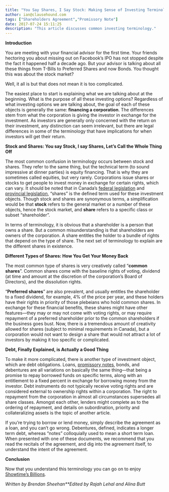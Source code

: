 ```yaml
---
title: "You Say Shares, I Say Stock: Making Sense of Investing Terminology"
author: ian@clausehound.com
tags: ["Shareholders Agreement","Promissory Note"]
date: 2017-07-24 15:11:25
description: "This article discusses common investing terminology."
---
```


**Introduction**

You are meeting with your financial advisor for the first time. Your friends hectoring you about missing out on Facebook’s IPO has not stopped despite the fact it happened half a decade ago. But your advisor is talking about all these things from T-Bills to Preferred Shares and now Bonds. You thought this was about the stock market?

Well, it all is but that does not mean it is too complicated.

The easiest place to start is explaining what we are talking about at the beginning. What is the purpose of all these investing options? Regardless of what investing options we are talking about, the goal of each of these objects is generally the same: **financing a corporation**. The differences stem from what the corporation is giving the investor in exchange for the investment. As investors are generally only concerned with the return on their investment, any distinction can seem irrelevant, but there are legal differences in some of the terminology that have implications for when investors will get their return. 



**Stock and Shares: You say Stock, I say Shares, Let’s Call the Whole Thing Off**



The most common confusion in terminology occurs between stock and shares. They refer to the same thing, but the technical term (to sound impressive at dinner parties) is equity financing. That is why they are sometimes called equities, but very rarely. Corporations issue shares or stocks to get people to invest money in exchange for certain rights, which can vary. It should be noted that in Canada’s [federal legislation](https://www.canlii.org/en/ca/laws/stat/rsc-1985-c-c-44/latest/rsc-1985-c-c-44.html) and [provincial legislation](https://www.canlii.org/en/on/laws/stat/rso-1990-c-b16/latest/rso-1990-c-b16.html), “shares” is the defined term used for these investment objects. Though stock and shares are synonymous terms, a simplification would be that **stock** refers to the general market or a number of these objects, hence the stock market, and **share** refers to a specific class or subset “shareholder”. 



In terms of terminology, it is obvious that a shareholder is a person that owns a share. But a common misunderstanding is that shareholders are owners of the corporation. A share entitles the holder to a bundle of rights that depend on the type of share. The next set of terminology to explain are the different shares in existence. 



**Different Types of Shares: How You Get Your Money Back**



The most common type of shares is very creatively called “**common shares**”. Common shares come with the baseline rights of voting, dividend (at time and amount at the discretion of the corporation’s Board of Directors), and the dissolution rights. 



“**Preferred shares**” are also prevalent, and usually entitles the shareholder to a fixed dividend, for example, 4% of the price per year, and these holders have their rights in priority of those plebeians who hold common shares. In exchange for these financial benefits, these shares might have other features—they may or may not come with voting rights, or may require repayment of a preferred shareholder prior to the common shareholders if the business goes bust. Now, there is a tremendous amount of creativity allowed for shares (subject to minimal requirements in Canada), but a corporation would not want to design a share that would not attract a lot of investors by making it too specific or complicated. 



**Debt, Finally Explained, is Actually a Good Thing**



To make it more complicated, there is another type of investment object, which are debt obligations. Loans, [promissory notes](https://clausehound.com/legal-contract/16166#!/document=), bonds, and debentures are all variations on basically the same thing—that being a promise to repay borrowed funds on specific terms, along with an entitlement to a fixed percent in exchange for borrowing money from the investor. Debt instruments do not typically receive voting rights and are considered external to ownership rights within a corporation. The right to repayment from the corporation in almost all circumstances supersedes all share classes. Amongst each other, lenders might complete as to the ordering of repayment, and details on subordination, priority and collateralizing assets is the topic of another article. 

 

If you’re trying to borrow or lend money, simply describe the agreement as a loan, and you can’t go wrong. Debentures, defined, indicates a longer term debt, whereas “notes” colloquially used to mean a short term loan. When presented with one of these documents, we recommend that you read the recitals of the agreement, and dig into the agreement itself, to understand the intent of the agreement.

**Conclusion**

Now that you understand this terminology you can go on to enjoy [Showtime’s Billions](http://www.sho.com/billions). 

*Written by Brendan Sheehan**Edited by Rajah Lehal and Alina Butt*

 
